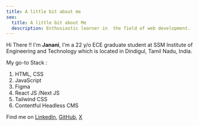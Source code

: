 ```yaml
---
title: A little bit about me
seo:
  title: A little bit about Me
  description: Enthusiastic learner in  the field of web development.
---
```

Hi There !!  I'm **Janani**,  I'm a 22 y/o  ECE graduate student at SSM Institute of Engineering and Technology which is located in Dindigul, Tamil Nadu, India. 

My go-to Stack :

1. HTML, CSS
2. JavaScript
3. Figma
4. React JS /Next JS
5. Tailwind CSS
6. Contentful Headless CMS

Find me on [LinkedIn](https://www.linkedin.com/in/jananis-s/), [GitHub](https://github.com/Jananisankar21419), [X](https://twitter.com/janani_dev1)
